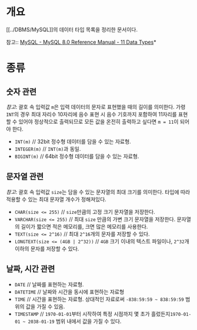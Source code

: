 # 개요
[[../DBMS/MySQL]]의 데이터 타입 목록을 정리한 문서이다.

참고:: [MySQL - MySQL 8.0 Reference Manual - 11 Data Types](https://dev.mysql.com/doc/refman/8.0/en/data-types.html)*

# 종류
## 숫자 관련 
*참고*: 괄호 속 입력값 `m`은 입력 데이터의 문자로 표현했을 때의 길이를 의미한다. 가령 `INT`의 경우 최대 자리수 10자리에 음수 표현 시 음수 기호까지 포함하여 11자리를 표현할 수 있어야 정상적으로 출력되므로 모든 값을 온전히 출력하고 싶다면 `m = 11`이 되어야 한다.

- `INT(m)` // 32bit 정수형 데이터를 담을 수 있는 자료형.
- `INTEGER(m)` // `INT(m)`과 동일.
- `BIGINT(m)` // 64bit 정수형 데이터를 담을 수 있는 자료형.

## 문자열 관련
*참고*: 괄호 속 입력값 `size`는 담을 수 있는 문자열의 최대 크기를 의미한다. 타입에 따라 적용할 수 있는 최대 문자열 개수가 정해져있다.

- `CHAR(size <= 255)` // `size`만큼의 고정 크기 문자열을 저장한다. 
- `VARCHAR(size <= 255)` // 최대 `size` 만큼의 가변 크기 문자열을 저장한다. 문자열의 길이가 짧으면 적은 메모리를, 크면 많은 메모리를 사용한다. 
- `TEXT(size <= 2^16)` // 최대 `2^16`개의 문자를 저장할 수 있다.
- `LONGTEXT(size <= (4GB | 2^32))` // `4GB` 크기 이내의 텍스트 파일이나, `2^32`개 이하의 문자를 저장할 수 있다.

## 날짜, 시간 관련
- `DATE` // 날짜를 표현하는 자료형.
- `DATETIME` // 날짜와 시간을 동시에 표현하는 자료형
- `TIME` // 시간을 표현하는 자료형. 상대적인 자료로써 `-838:59:59 ~ 838:59:59` 범위의 값을 가질 수 있음.
- `TIMESTAMP` // `1970-01-01`부터 시작하여 특정 시점까지 몇 초가 흘렀든지`1970-01-01 ~ 2038-01-19` 범위 내에서 값을 가질 수 있다.